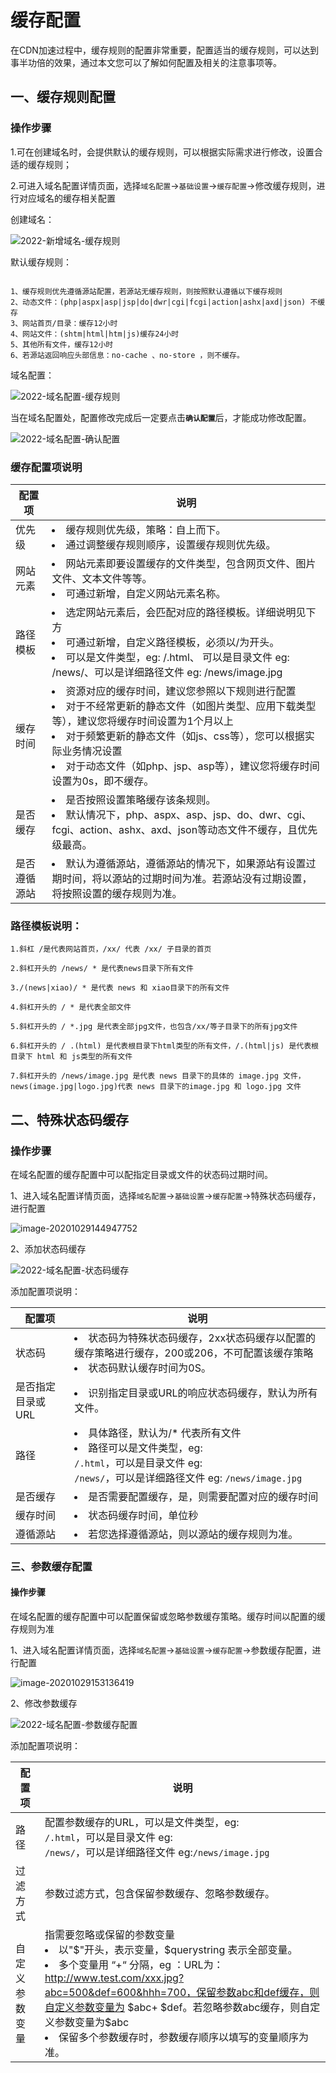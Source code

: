 # 缓存配置

在CDN加速过程中，缓存规则的配置非常重要，配置适当的缓存规则，可以达到事半功倍的效果，通过本文您可以了解如何配置及相关的注意事项等。

## 一、缓存规则配置

### 操作步骤

1.可在创建域名时，会提供默认的缓存规则，可以根据实际需求进行修改，设置合适的缓存规则；

2.可进入域名配置详情页面，选择<code>域名配置</code>→<code>基础设置</code>→<code>缓存配置</code>→修改缓存规则，进行对应域名的缓存相关配置

创建域名：

![2022-新增域名-缓存规则](../../images/2022-新增域名-缓存规则.png)

默认缓存规则：
```

1、缓存规则优先遵循源站配置，若源站无缓存规则，则按照默认遵循以下缓存规则
2、动态文件：(php|aspx|asp|jsp|do|dwr|cgi|fcgi|action|ashx|axd|json) 不缓存
3、网站首页/目录：缓存12小时
4、网站文件：(shtm|html|htm|js)缓存24小时
5、其他所有文件，缓存12小时
6、若源站返回响应头部信息：no-cache 、no-store ，则不缓存。

```

域名配置：

![2022-域名配置-缓存规则](../../images/2022-域名配置-缓存规则.png)

当在域名配置处，配置修改完成后一定要点击<code>**确认配置**</code>后，才能成功修改配置。

![2022-域名配置-确认配置](../../images/2022-域名配置-确认配置.png)

### 缓存配置项说明

| 配置项       | 说明                                                         |
| ------------ | ------------------------------------------------------------ |
| 优先级       | <li>缓存规则优先级，策略：自上而下。<br/>  <li>通过调整缓存规则顺序，设置缓存规则优先级。 |
| 网站元素     | <li>网站元素即要设置缓存的文件类型，包含网页文件、图片文件、文本文件等等。<br /> <li>可通过新增，自定义网站元素名称。 |
| 路径模板     | <li>选定网站元素后，会匹配对应的路径模板。详细说明见下方<br /> <li>可通过新增，自定义路径模板，必须以/为开头。<br /> <li>可以是文件类型，eg: /.html、 可以是目录文件 eg: /news/、可以是详细路径文件 eg: /news/image.jpg |
| 缓存时间     | <li>资源对应的缓存时间，建议您参照以下规则进行配置<br /> <li>对于不经常更新的静态文件（如图片类型、应用下载类型等），建议您将缓存时间设置为1个月以上<br /> <li>对于频繁更新的静态文件（如js、css等），您可以根据实际业务情况设置<br /><li>对于动态文件（如php、jsp、asp等），建议您将缓存时间设置为0s，即不缓存。 |
| 是否缓存     | <li>是否按照设置策略缓存该条规则。<br /><li>默认情况下，php、aspx、asp、jsp、do、dwr、cgi、fcgi、action、ashx、axd、json等动态文件不缓存，且优先级最高。 |
| 是否遵循源站 | <li>默认为遵循源站，遵循源站的情况下，如果源站有设置过期时间，将以源站的过期时间为准。若源站没有过期设置，将按照设置的缓存规则为准。</li> |

### 路径模板说明：

```
1.斜杠 /是代表网站首页，/xx/ 代表 /xx/ 子目录的首页

2.斜杠开头的 /news/ * 是代表news目录下所有文件

3./(news|xiao)/ * 是代表 news 和 xiao目录下的所有文件

4.斜杠开头的 / * 是代表全部文件

5.斜杠开头的 / *.jpg 是代表全部jpg文件，也包含/xx/等子目录下的所有jpg文件

6.斜杠开头的 / .(html) 是代表根目录下html类型的所有文件，/.(html|js) 是代表根目录下 html 和 js类型的所有文件

7.斜杠开头的 /news/image.jpg 是代表 news 目录下的具体的 image.jpg 文件，news(image.jpg|logo.jpg)代表 news 目录下的image.jpg 和 logo.jpg 文件
```
  
## 二、特殊状态码缓存

### 操作步骤

在域名配置的缓存配置中可以配指定目录或文件的状态码过期时间。

1、进入域名配置详情页面，选择<code>域名配置</code>→<code>基础设置</code>→<code>缓存配置</code>→特殊状态码缓存，进行配置

![image-20201029144947752](../../images/状态码缓存1.png)

2、添加状态码缓存

![2022-域名配置-状态码缓存](../../images/2022-域名配置-状态码缓存.png)

添加配置项说明：

| 配置项            | 说明                                                         |
| ----------------- | ------------------------------------------------------------ |
| 状态码            | <li>状态码为特殊状态码缓存，2xx状态码缓存以配置的缓存策略进行缓存，200或206，不可配置该缓存策略<br /><li>状态码默认缓存时间为0S。 |
| 是否指定目录或URL | <li>识别指定目录或URL的响应状态码缓存，默认为所有文件。         |
| 路径              | <li>具体路径，默认为/* 代表所有文件<br /><li>路径可以是文件类型，eg:<code> /.html</code>，可以是目录文件 eg:<code> /news/</code>，可以是详细路径文件 eg: <code>/news/image.jpg</code> | 
| 是否缓存          | <li>是否需要配置缓存，是，则需要配置对应的缓存时间        | 
| 缓存时间          | <li>状态码缓存时间，单位秒                            |
| 遵循源站          | <li>若您选择遵循源站，则以源站的缓存规则为准。       |


### 三、参数缓存配置

#### 操作步骤

在域名配置的缓存配置中可以配置保留或忽略参数缓存策略。缓存时间以配置的缓存规则为准

1、进入域名配置详情页面，选择<code>域名配置</code>→<code>基础设置</code>→<code>缓存配置</code>→参数缓存配置，进行配置

![image-20201029153136419](../../images/参数缓存1.png)

2、修改参数缓存

![2022-域名配置-参数缓存配置](../../images/2022-域名配置-参数缓存配置.png)

添加配置项说明：

| 配置项         | 说明                                                         |
| -------------- | ------------------------------------------------------------ |
| 路径           | 配置参数缓存的URL，可以是文件类型，eg:<code> /.html</code>，可以是目录文件 eg:<code> /news/</code>，可以是详细路径文件 eg:<code>/news/image.jpg</code>|
| 过滤方式       | 参数过滤方式，包含保留参数缓存、忽略参数缓存。|
| 自定义参数变量 | 指需要忽略或保留的参数变量<br /><li>以"$"开头，表示变量，\$querystring 表示全部变量。<br /><li>多个变量用 “+“ 分隔，eg ：URL为：http://www.test.com/xxx.jpg?abc=500&def=600&hhh=700，保留参数abc和def缓存，则自定义参数变量为 \$abc+ \$def。若忽略参数abc缓存，则自定义参数变量为\$abc<br /><li>保留多个参数缓存时，参数缓存顺序以填写的变量顺序为准。|

